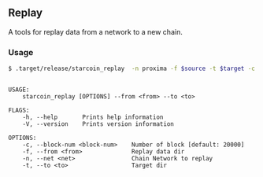 ## Replay

A tools for replay data from a network to a new chain.

### Usage



```bash
$ .target/release/starcoin_replay  -n proxima -f $source -t $target -c 10000
```


```

USAGE:
    starcoin_replay [OPTIONS] --from <from> --to <to>

FLAGS:
    -h, --help       Prints help information
    -V, --version    Prints version information

OPTIONS:
    -c, --block-num <block-num>    Number of block [default: 20000]
    -f, --from <from>              Replay data dir
    -n, --net <net>                Chain Network to replay
    -t, --to <to>                  Target dir
```